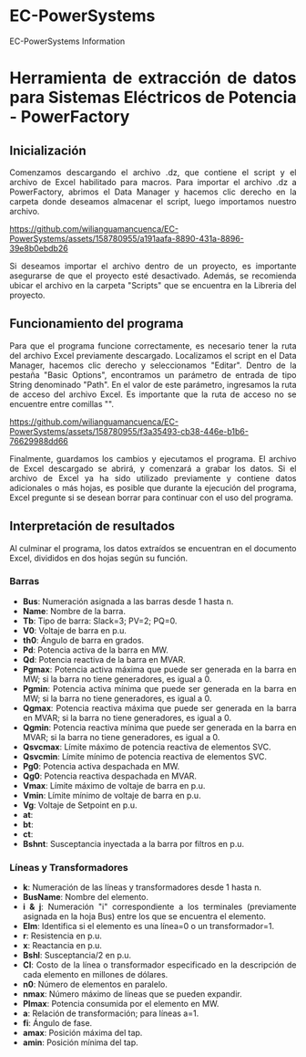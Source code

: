 # EC-PowerSystems
EC-PowerSystems Information

<div style="text-align: justify">

# Herramienta de extracción de datos para Sistemas Eléctricos de Potencia - PowerFactory

## Inicialización

Comenzamos descargando el archivo .dz, que contiene el script y el archivo de Excel habilitado para macros. Para importar el archivo .dz a PowerFactory, abrimos el Data Manager y hacemos clic derecho en la carpeta donde deseamos almacenar el script, luego importamos nuestro archivo.



https://github.com/wilianguamancuenca/EC-PowerSystems/assets/158780955/a191aafa-8890-431a-8896-39e8b0ebdb26



Si deseamos importar el archivo dentro de un proyecto, es importante asegurarse de que el proyecto esté desactivado. Además, se recomienda ubicar el archivo en la carpeta "Scripts" que se encuentra en la Libreria del proyecto.

## Funcionamiento del programa

Para que el programa funcione correctamente, es necesario tener la ruta del archivo Excel previamente descargado. Localizamos el script en el Data Manager, hacemos clic derecho y seleccionamos "Editar". Dentro de la pestaña "Basic Options", encontramos un parámetro de entrada de tipo String denominado "Path". En el valor de este parámetro, ingresamos la ruta de acceso del archivo Excel. Es importante que la ruta de acceso no se encuentre entre comillas "".

https://github.com/wilianguamancuenca/EC-PowerSystems/assets/158780955/f3a35493-cb38-446e-b1b6-76629988dd66

Finalmente, guardamos los cambios y ejecutamos el programa. El archivo de Excel descargado se abrirá, y comenzará a grabar los datos. Si el archivo de Excel ya ha sido utilizado previamente y contiene datos adicionales o más hojas, es posible que durante la ejecución del programa, Excel pregunte si se desean borrar para continuar con el uso del programa.

## Interpretación de resultados

Al culminar el programa, los datos extraídos se encuentran en el documento Excel, divididos en dos hojas según su función.

### Barras

- **Bus**: Numeración asignada a las barras desde 1 hasta n.
- **Name**: Nombre de la barra.
- **Tb**: Tipo de barra: Slack=3; PV=2; PQ=0.
- **V0**: Voltaje de barra en p.u.
- **th0**: Ángulo de barra en grados.
- **Pd**: Potencia activa de la barra en MW.
- **Qd**: Potencia reactiva de la barra en MVAR.
- **Pgmax**: Potencia activa máxima que puede ser generada en la barra en MW; si la barra no tiene generadores, es igual a 0.
- **Pgmin**: Potencia activa mínima que puede ser generada en la barra en MW; si la barra no tiene generadores, es igual a 0.
- **Qgmax**: Potencia reactiva máxima que puede ser generada en la barra en MVAR; si la barra no tiene generadores, es igual a 0.
- **Qgmin**: Potencia reactiva mínima que puede ser generada en la barra en MVAR; si la barra no tiene generadores, es igual a 0.
- **Qsvcmax**: Límite máximo de potencia reactiva de elementos SVC.
- **Qsvcmin**: Límite mínimo de potencia reactiva de elementos SVC.
- **Pg0**: Potencia activa despachada en MW.
- **Qg0**: Potencia reactiva despachada en MVAR.
- **Vmax**: Límite máximo de voltaje de barra en p.u.
- **Vmin**: Límite mínimo de voltaje de barra en p.u.
- **Vg**: Voltaje de Setpoint en p.u.
- **at**: 
- **bt**: 
- **ct**:
- **Bshnt**: Susceptancia inyectada a la barra por filtros en p.u.

### Líneas y Transformadores

- **k**: Numeración de las líneas y transformadores desde 1 hasta n.
- **BusName**: Nombre del elemento.
- **i & j**: Numeración "i" correspondiente a los terminales (previamente asignada en la hoja Bus) entre los que se encuentra el elemento.
- **Elm**: Identifica si el elemento es una línea=0 o un transformador=1.
- **r**: Resistencia en p.u.
- **x**: Reactancia en p.u.
- **Bshl**: Susceptancia/2 en p.u.
- **Cl**: Costo de la línea o transformador especificado en la descripción de cada elemento en millones de dólares.
- **n0**: Número de elementos en paralelo.
- **nmax**: Número máximo de líneas que se pueden expandir.
- **Plmax**: Potencia consumida por el elemento en MW.
- **a**: Relación de transformación; para líneas a=1.
- **fi**: Ángulo de fase.
- **amax**: Posición máxima del tap.
- **amin**: Posición mínima del tap.
